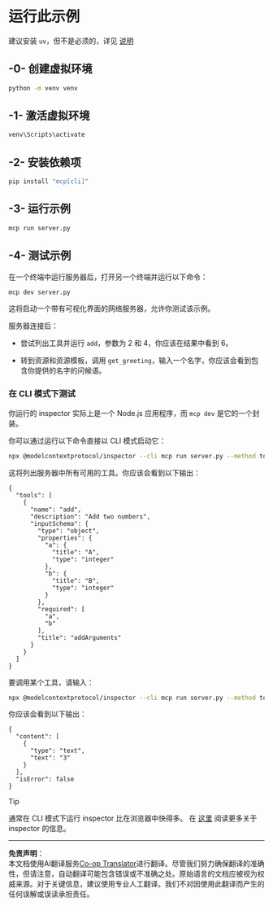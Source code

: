 <!--
CO_OP_TRANSLATOR_METADATA:
{
  "original_hash": "d4c162484df410632550a4a357d40341",
  "translation_date": "2025-09-03T15:58:34+00:00",
  "source_file": "03-GettingStarted/01-first-server/solution/python/README.md",
  "language_code": "zh"
}
-->
# 运行此示例

建议安装 `uv`，但不是必须的，详见 [说明](https://docs.astral.sh/uv/#highlights)

## -0- 创建虚拟环境

```bash
python -m venv venv
```

## -1- 激活虚拟环境

```bash
venv\Scripts\activate
```

## -2- 安装依赖项

```bash
pip install "mcp[cli]"
```

## -3- 运行示例

```bash
mcp run server.py
```

## -4- 测试示例

在一个终端中运行服务器后，打开另一个终端并运行以下命令：

```bash
mcp dev server.py
```

这将启动一个带有可视化界面的网络服务器，允许你测试该示例。

服务器连接后：

- 尝试列出工具并运行 `add`，参数为 2 和 4，你应该在结果中看到 6。

- 转到资源和资源模板，调用 `get_greeting`，输入一个名字，你应该会看到包含你提供的名字的问候语。

### 在 CLI 模式下测试

你运行的 inspector 实际上是一个 Node.js 应用程序，而 `mcp dev` 是它的一个封装。

你可以通过运行以下命令直接以 CLI 模式启动它：

```bash
npx @modelcontextprotocol/inspector --cli mcp run server.py --method tools/list
```

这将列出服务器中所有可用的工具。你应该会看到以下输出：

```text
{
  "tools": [
    {
      "name": "add",
      "description": "Add two numbers",
      "inputSchema": {
        "type": "object",
        "properties": {
          "a": {
            "title": "A",
            "type": "integer"
          },
          "b": {
            "title": "B",
            "type": "integer"
          }
        },
        "required": [
          "a",
          "b"
        ],
        "title": "addArguments"
      }
    }
  ]
}
```

要调用某个工具，请输入：

```bash
npx @modelcontextprotocol/inspector --cli mcp run server.py --method tools/call --tool-name add --tool-arg a=1 --tool-arg b=2
```

你应该会看到以下输出：

```text
{
  "content": [
    {
      "type": "text",
      "text": "3"
    }
  ],
  "isError": false
}
```

> [!TIP]
> 通常在 CLI 模式下运行 inspector 比在浏览器中快得多。
> 在 [这里](https://github.com/modelcontextprotocol/inspector) 阅读更多关于 inspector 的信息。

---

**免责声明**：  
本文档使用AI翻译服务[Co-op Translator](https://github.com/Azure/co-op-translator)进行翻译。尽管我们努力确保翻译的准确性，但请注意，自动翻译可能包含错误或不准确之处。原始语言的文档应被视为权威来源。对于关键信息，建议使用专业人工翻译。我们不对因使用此翻译而产生的任何误解或误读承担责任。